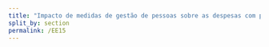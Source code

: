 ```yaml
---
title: "Impacto de medidas de gestão de pessoas sobre as despesas com pessoal"
split_by: section
permalink: /EE15
---
```

